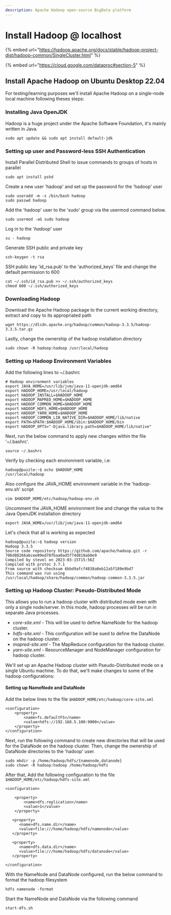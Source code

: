 ```yaml
---
description: Apache Hadoop open-source BigData platform
---
```


# Install Hadoop @ localhost

{% embed url="https://hadoop.apache.org/docs/stable/hadoop-project-dist/hadoop-common/SingleCluster.html" %}

{% embed url="https://cloud.google.com/dataproc#section-5" %}

## Install Apache Hadoop on Ubuntu Desktop 22.04&#x20;

For testing/learning purposes we'll install Apache Hadoop on a single-node local machine following theses steps:

### Installing Java OpenJDK

Hadoop is a huge project under the Apache Software Foundation, it's mainly written in Java.

```
sudo apt update && sudo apt install default-jdk
```

### Setting up user and Password-less SSH Authentication

Install Parallel Distributed Shell to issue commands to groups of hosts in parallel

```
sudo apt install pshd
```

Create a new user 'hadoop' and set up the password for the 'hadoop' user

```
sudo useradd -m -s /bin/bash hadoop
sudo passwd hadoop
```

Add the 'hadoop' user to the 'sudo' group via the usermod command below.

```
sudo usermod -aG sudo hadoop
```

Log in to the '_hadoop_' user&#x20;

```
su - hadoop
```

Generate SSH public and private key

```
ssh-keygen -t rsa
```

SSH public key 'id\_rsa.pub' to the 'authorized\_keys' file and change the default permission to 600

```
cat ~/.ssh/id_rsa.pub >> ~/.ssh/authorized_keys
chmod 600 ~/.ssh/authorized_keys
```

### Downloading Hadoop

Download the Apache Hadoop package to the current working directory, extract and copy to its  appropriated path

```
wget https://dlcdn.apache.org/hadoop/common/hadoop-3.3.5/hadoop-3.3.5.tar.gz

```

Lastly, change the ownership of the hadoop installation directory

```
sudo chown -R hadoop:hadoop /usr/local/hadoop
```

### Setting up Hadoop Environment Variables

Add the following lines to \~/.bashrc

```
# Hadoop environment variables
export JAVA_HOME=/usr/lib/jvm/java-11-openjdk-amd64
export HADOOP_HOME=/usr/local/hadoop
export HADOOP_INSTALL=$HADOOP_HOME
export HADOOP_MAPRED_HOME=$HADOOP_HOME
export HADOOP_COMMON_HOME=$HADOOP_HOME
export HADOOP_HDFS_HOME=$HADOOP_HOME
export HADOOP_YARN_HOME=$HADOOP_HOME
export HADOOP_COMMON_LIB_NATIVE_DIR=$HADOOP_HOME/lib/native
export PATH=$PATH:$HADOOP_HOME/sbin:$HADOOP_HOME/bin
export HADOOP_OPTS="-Djava.library.path=$HADOOP_HOME/lib/native"
```

Next, run the below command to apply new changes within the file '\~/.bashrc'.

```
source ~/.bashrc
```

Verify by checking each environment variable, i.e:

```
hadoop@puzzle:~$ echo $HADOOP_HOME
/usr/local/hadoop
```

Also configure the JAVA\_HOME environment variable in the 'hadoop-env.sh' script

```
vim $HADOOP_HOME/etc/hadoop/hadoop-env.sh
```

Uncomment the JAVA\_HOME environment line and change the value to the Java OpenJDK installation directory

```
export JAVA_HOME=/usr/lib/jvm/java-11-openjdk-amd64
```

Let's check that all is working as expected

```
hadoop@puzzle:~$ hadoop version
Hadoop 3.3.5
Source code repository https://github.com/apache/hadoop.git -r 706d88266abcee09ed78fbaa0ad5f74d818ab0e9
Compiled by stevel on 2023-03-15T15:56Z
Compiled with protoc 3.7.1
From source with checksum 6bbd9afcf4838a0eb12a5f189e9bd7
This command was run using /usr/local/hadoop/share/hadoop/common/hadoop-common-3.3.5.jar
```

### Setting up Hadoop Cluster: Pseudo-Distributed Mode

This allows you to run a hadoop cluster with distributed mode even with only a single node/server. In this mode, hadoop processes will be run in separate Java processes.

* _core-site.xml_ - This will be used to define NameNode for the hadoop cluster.
* _hdfs-site.xml_ - This configuration will be sued to define the DataNode on the hadoop cluster.
* _mapred-site.xml_ - The MapReduce configuration for the hadoop cluster.
* _yarn-site.xml_ - ResourceManager and NodeManager configuration for hadoop cluster.

We'll set up an Apache Hadoop cluster with Pseudo-Distributed mode on a single Ubuntu machine. To do that, we'll make changes to some of the hadoop configurations:

#### Setting up NameNode and DataNode <a href="#setting-up-namenode-and-datanode" id="setting-up-namenode-and-datanode"></a>

Add the below lines to the file `$HADOOP_HOME/etc/hadoop/core-site.xml`

```
<configuration>
    <property>
        <name>fs.defaultFS</name>
        <value>hdfs://192.168.5.100:9000</value>
    </property>
</configuration>
```

Next, run the following command to create new directories that will be used for the DataNode on the hadoop cluster. Then, change the ownership of DataNode directories to the 'hadoop' user.

```
sudo mkdir -p /home/hadoop/hdfs/{namenode,datanode}
sudo chown -R hadoop:hadoop /home/hadoop/hdfs
```

After that, Add the following configuration to the file `$HADOOP_HOME/etc/hadoop/hdfs-site.xml`

```
<configuration>

    <property>
        <name>dfs.replication</name>
        <value>1</value>
    </property>

   <property>
      <name>dfs.name.dir</name>
      <value>file:///home/hadoop/hdfs/namenode</value>
   </property>

   <property>
      <name>dfs.data.dir</name>
      <value>file:///home/hadoop/hdfs/datanode</value>
   </property>

</configuration>
```

With the NameNode and DataNode configured, run the below command to format the hadoop filesystem

```
hdfs namenode -format
```

Start the NameNode and DataNode via the following command

```
start-dfs.sh
```
